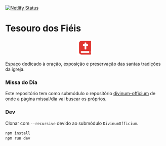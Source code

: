 [![Netlify Status](https://api.netlify.com/api/v1/badges/42f31635-809f-472d-aec3-e331309648d3/deploy-status)](https://app.netlify.com/sites/tesourofieis/deploys)

# Tesouro dos Fiéis

<p align="center">
  <samp>
    <img width="50px" src="./public/favicon.svg" />
  </samp>
</p>


Espaço dedicado à oração, exposição e preservação das santas tradições da igreja.

### Missa do Dia

Este repositório tem como submódulo o repositório [divinum-officium](https://github.com/DivinumOfficium/divinum-officium) de onde a página missal/dia vai buscar os próprios.

### Dev

Clonar com `--recursive` devido ao submódulo `DivinumOfficium`.

```bash
npm install
npm run dev
```
